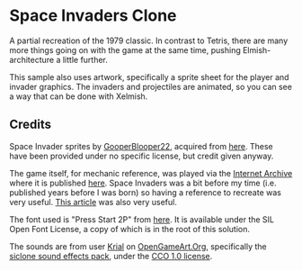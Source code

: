 ﻿# Space Invaders Clone

A partial recreation of the 1979 classic. In contrast to Tetris, there are many more things going on with the game at the same time, pushing Elmish-architecture a little further.

This sample also uses artwork, specifically a sprite sheet for the player and invader graphics. The invaders and projectiles are animated, so you can see a way that can be done with Xelmish.

## Credits

Space Invader sprites by [GooperBlooper22](https://www.deviantart.com/gooperblooper22), acquired from [here](https://www.deviantart.com/gooperblooper22/art/Space-Invaders-Sprite-Sheet-135338373). These have been provided under no specific license, but credit given anyway.

The game itself, for mechanic reference, was played via the [Internet Archive](https://archive.org) where it is published [here](https://archive.org/details/Space_Invaders_1985_Sega_Taito). Space Invaders was a bit before my time (i.e. published years before I was born) so having a reference to recreate was very useful. [This article](http://www.classicgaming.cc/classics/space-invaders/play-guide) was also very useful.

The font used is "Press Start 2P" from [here](https://fontlibrary.org/en/font/press-start-2p). It is available under the SIL Open Font License, a copy of which is in the root of this solution.

The sounds are from user [Krial](https://opengameart.org/users/krial) on [OpenGameArt.Org](https://opengameart.org), specifically the [siclone sound effects pack](https://opengameart.org/content/siclone-sound-effects), under the [CCO 1.0 license](http://creativecommons.org/publicdomain/zero/1.0/).
